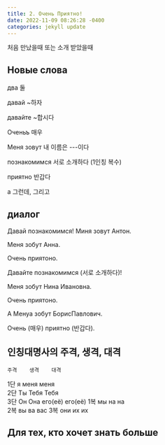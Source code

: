 ```yaml
---
title: 2. Очень Приятно!
date: 2022-11-09 08:26:28 -0400
categories: jekyll update
---
```

처음 만났을때 또는 소개 받았을때 

## Новые слова

два 둘

давай   ~하자

давайте ~합시다

Оченьъ  매우

Меня зовут  내 이름은 ---이다

познакомимся    서로 소개하다 (1인칭 복수)

приятно 반갑다

а   그런데, 그리고

## диалог

Давай познакомимся!  Миня зовут Антон.

Меня зобут Анна.

Очень приятоно.

Давайте познакомимся (서로 소개하다)!

Меня зобут Нина Ивановна.

Очень приятоно.

А Менуа зобут БорисПавлович.

Очень (매우) приятно (반갑다).

## 인칭대명사의 주격, 생격, 대격

    주격    생격    대격
1단 я   меня    меня    
2단 Ты   Тебя    Тебя    
3단 Он  Она его(её) его(её)
1복 мы  на  на  	
2복 вы  ва  вас
3복 они их  их  


## Для тех, кто хочет знать больше

